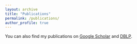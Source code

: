 ```yaml
---
layout: archive
title: "Publications"
permalink: /publications/
author_profile: true
---
```


You can also find my publications on <u><a href="{{site.author.googlescholar}}">Google Scholar</a></u> and <u><a href="{{site.author.dblp}}">DBLP</a></u>.

<script src="https://bibbase.org/show?bib=http%3A%2F%2Fdblp.uni-trier.de%2Fpers%2Ftb2%2Fc%2FChui%3ACarmen.bib&jsonp=1"></script>
